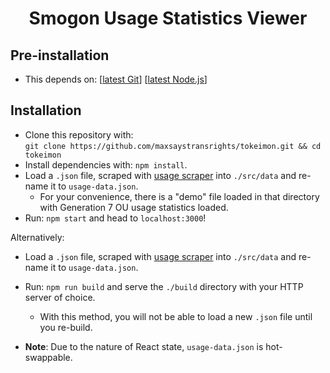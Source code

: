 <h1 align="center" style="border-bottom: none !important; margin-bottom: 5px !important;">Smogon Usage Statistics Viewer</h1>

## Pre-installation
* This depends on: [<a href="https://git-scm.com/download/win">latest Git</a>] [<a href="https://nodejs.org/en/">latest Node.js</a>]

## Installation
* Clone this repository with:<br/>
`git clone https://github.com/maxsaystransrights/tokeimon.git && cd tokeimon`
* Install dependencies with: `npm install`.
* Load a `.json` file, scraped with [usage scraper](https://github.com/maxsaystransrights/usage-scraper) into `./src/data` and re-name it to `usage-data.json`.
    * For your convenience, there is a "demo" file loaded in that directory with Generation 7 OU usage statistics loaded.
* Run: `npm start` and head to `localhost:3000`!

Alternatively: 
* Load a `.json` file, scraped with [usage scraper](https://github.com/maxsaystransrights/usage-scraper) into `./src/data` and re-name it to `usage-data.json`.
* Run: `npm run build` and serve the `./build` directory with your HTTP server of choice.
    * With this method, you will not be able to load a new `.json` file until you re-build.

* **Note**: Due to the nature of React state, `usage-data.json` is hot-swappable.